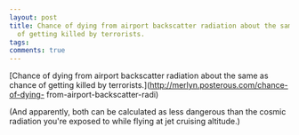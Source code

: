 ```yaml
---
layout: post
title: Chance of dying from airport backscatter radiation about the same as chance
  of getting killed by terrorists.
tags: 
comments: true
---
```

[Chance of dying from airport backscatter radiation about the same as chance
of getting killed by terrorists.](http://merlyn.posterous.com/chance-of-dying-
from-airport-backscatter-radi)

(And apparently, both can be calculated as less dangerous than the cosmic
radiation you're exposed to while flying at jet cruising altitude.)

